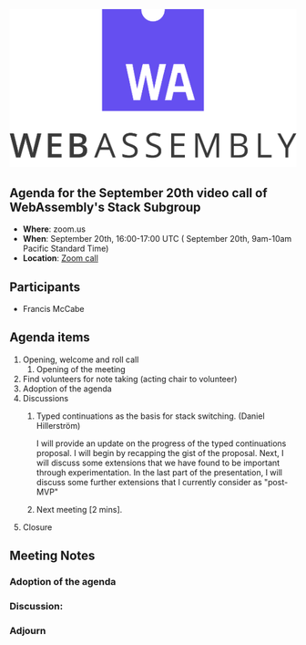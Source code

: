 ![WebAssembly logo](/images/WebAssembly.png)

## Agenda for the September 20th video call of WebAssembly's Stack Subgroup

- **Where**: zoom.us
- **When**:  September 20th, 16:00-17:00 UTC ( September 20th, 9am-10am Pacific Standard Time)
- **Location**: [Zoom call](https://zoom.us/j/91846860726?pwd=NVVNVmpvRVVFQkZTVzZ1dTFEcXgrdz09)


## Participants
- Francis McCabe



## Agenda items

1. Opening, welcome and roll call
    1. Opening of the meeting
1. Find volunteers for note taking (acting chair to volunteer)
1. Adoption of the agenda
1. Discussions
   1. Typed continuations as the basis for stack switching. (Daniel Hillerström)

      I will provide an update on the progress of the typed continuations proposal. I will begin by recapping the gist of the proposal. Next, I will discuss some extensions that we have found to be important through experimentation. In the last part of the presentation, I will discuss some further extensions that I currently consider as "post-MVP"
   2. Next meeting [2 mins].
1. Closure

## Meeting Notes


### Adoption of the agenda

### Discussion:

### Adjourn
